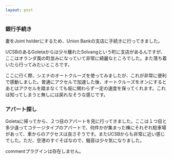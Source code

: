 ```yaml
---
layout: post
---
```

<h3>銀行手続き</h3>
<p>妻をJoint holderにするため、Union Bankの支店に手続きに行ってきました。</p>
<p>UCSBのあるGoletaからは少々離れたSolvangという町に支店があるんですが、ここはオランダ風の町並みになっていて非常に綺麗なところでした。また落ち着いたら行ってみたいところです。</p>
<p>ここに行く際、シエナのオートクルーズを使ってみましたが、これが非常に便利で感動しました。普通にアクセルで加速した後、オートクルーズをオンにするとあとはアクセルを踏まなくても坂に関わらず一定の速度を保ってくれます。これは知ってしまうと無しには戻れなそうな感じです。</p>
<h3>アパート探し</h3>
<p>Goletaに帰ってから、２つ目のアパートを見に行ってきました。ここは１つ目と多少違ってコテージタイプのアパートで、何件かが集まった棟にそれぞれ駐車場があって、車からのアクセスは良さそうです。またUCSBからも非常に近い感じでした。ただ、空港のすぐそばなので、騒音は少々気になりました。</p>
<p><span class="error">commentプラグインは存在しません。</span> </p>
